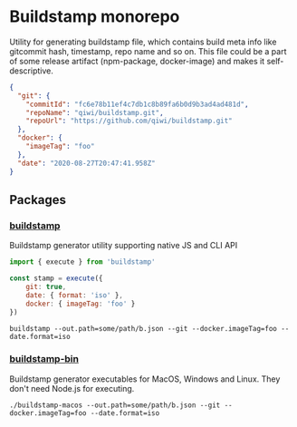 # Buildstamp monorepo
Utility for generating buildstamp file, which contains build meta info like gitcommit hash, timestamp, repo name and so on. This file could be a part of some release artifact (npm-package, docker-image) and makes it self-descriptive.
```json
{
  "git": {
    "commitId": "fc6e78b11ef4c7db1c8b89fa6b0d9b3ad4ad481d",
    "repoName": "qiwi/buildstamp.git",
    "repoUrl": "https://github.com/qiwi/buildstamp.git"
  },
  "docker": {
    "imageTag": "foo"
  },
  "date": "2020-08-27T20:47:41.958Z"
}
```
## Packages
### [buildstamp](https://github.com/qiwi/buildstamp/tree/master/packages/core)
Buildstamp generator utility supporting native JS and CLI API
```javascript
import { execute } from 'buildstamp'

const stamp = execute({
    git: true,
    date: { format: 'iso' },
    docker: { imageTag: 'foo' }
})
```
```shell script
buildstamp --out.path=some/path/b.json --git --docker.imageTag=foo --date.format=iso
```
###  [buildstamp-bin](https://github.com/qiwi/buildstamp/tree/master/packages/bin)
Buildstamp generator executables for MacOS, Windows and Linux. They don't need Node.js for executing.
```shell script
./buildstamp-macos --out.path=some/path/b.json --git --docker.imageTag=foo --date.format=iso
```
